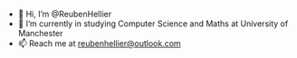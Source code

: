 - 👋 Hi, I’m @ReubenHellier
- 🌱 I’m currently in studying Computer Science and Maths at University of Manchester
- 📫 Reach me at reubenhellier@outlook.com

<!---
ReubenHellier/ReubenHellier is a ✨ special ✨ repository because its `README.md` (this file) appears on your GitHub profile.
You can click the Preview link to take a look at your changes.
--->
